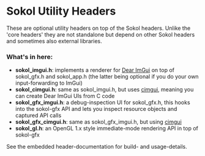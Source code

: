 # Sokol Utility Headers

These are optional utility headers on top of the Sokol headers. Unlike the
'core headers' they are not standalone but depend on other Sokol headers
and sometimes also external libraries.

### What's in here:

- **sokol_imgui.h**: implements a renderer for [Dear ImGui](https://github.com/ocornut/imgui) on top of sokol_gfx.h and sokol_app.h (the latter being optional if you do your own input-forwarding to ImGui)
- **sokol_cimgui.h**: same as sokol_imgui.h, but uses [cimgui](https://github.com/cimgui/cimgui),
meaning you can create Dear ImGui UIs from C code
- **sokol_gfx_imgui.h**: a debug-inspection UI for sokol_gfx.h, this hooks into the sokol-gfx API and lets you inspect resource objects and captured API calls
- **sokol_gfx_cimgui.h**: same as sokol_gfx_imgui.h, but using [cimgui](https://github.com/cimgui/cimgui)
- **sokol_gl.h**: an OpenGL 1.x style immediate-mode rendering API
in top of sokol-gfx

See the embedded header-documentation for build- and usage-details.
